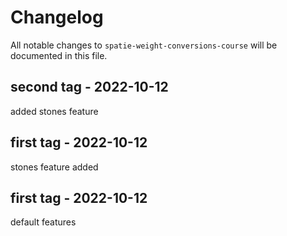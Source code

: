 # Changelog

All notable changes to `spatie-weight-conversions-course` will be documented in this file.

## second tag - 2022-10-12

added stones feature

## first tag - 2022-10-12

stones feature added

## first tag - 2022-10-12

default features
